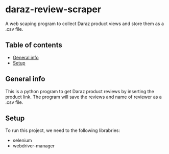 # daraz-review-scraper
A web scaping program to collect Daraz product views and store them as a .csv file.


## Table of contents
* [General info](#general-info)
* [Setup](#Setup)

## General info
This is a python program to get Daraz product reviews by inserting the product link. The program will save the reviews and name of reviewer as a .csv file.
	
	
## Setup
To run this project, we need to the following librabries:
* selenium
* webdriver-manager

